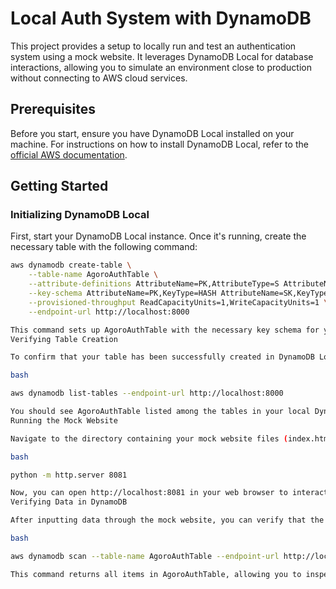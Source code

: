 # Local Auth System with DynamoDB

This project provides a setup to locally run and test an authentication system using a mock website. It leverages DynamoDB Local for database interactions, allowing you to simulate an environment close to production without connecting to AWS cloud services.

## Prerequisites

Before you start, ensure you have DynamoDB Local installed on your machine. For instructions on how to install DynamoDB Local, refer to the [official AWS documentation](https://docs.aws.amazon.com/amazondynamodb/latest/developerguide/DynamoDBLocal.html).

## Getting Started

### Initializing DynamoDB Local

First, start your DynamoDB Local instance. Once it's running, create the necessary table with the following command:

```bash
aws dynamodb create-table \
    --table-name AgoroAuthTable \
    --attribute-definitions AttributeName=PK,AttributeType=S AttributeName=SK,AttributeType=S \
    --key-schema AttributeName=PK,KeyType=HASH AttributeName=SK,KeyType=RANGE \
    --provisioned-throughput ReadCapacityUnits=1,WriteCapacityUnits=1 \
    --endpoint-url http://localhost:8000

This command sets up AgoroAuthTable with the necessary key schema for your authentication data.
Verifying Table Creation

To confirm that your table has been successfully created in DynamoDB Local, run:

bash

aws dynamodb list-tables --endpoint-url http://localhost:8000

You should see AgoroAuthTable listed among the tables in your local DynamoDB instance.
Running the Mock Website

Navigate to the directory containing your mock website files (index.html and app.js). Start a simple HTTP server on port 8081:

bash

python -m http.server 8081

Now, you can open http://localhost:8081 in your web browser to interact with your mock website and test the authentication flow.
Verifying Data in DynamoDB

After inputting data through the mock website, you can verify that the information has been correctly saved to AgoroAuthTable by scanning the table:

bash

aws dynamodb scan --table-name AgoroAuthTable --endpoint-url http://localhost:8000

This command returns all items in AgoroAuthTable, allowing you to inspect the saved authentication data.
